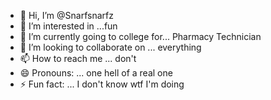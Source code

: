 - 👋 Hi, I’m @Snarfsnarfz
- 👀 I’m interested in ...fun
- 🌱 I’m currently going to college for... Pharmacy Technician 
- 💞️ I’m looking to collaborate on ... everything
- 📫 How to reach me ... don't 
- 😄 Pronouns: ... one hell of a real one
- ⚡ Fun fact: ... I don't know wtf I'm doing

<!---
Snarfsnarfz/Snarfsnarfz is a ✨ special ✨ repository because its `README.md` (this file) appears on your GitHub profile.
You can click the Preview link to take a look at your changes.
--->
